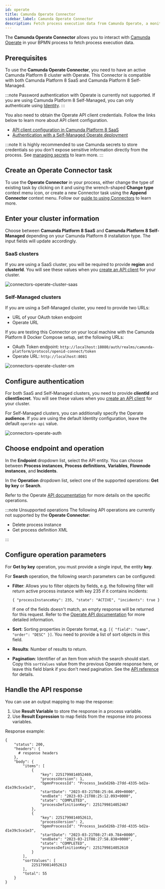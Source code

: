 ```yaml
---
id: operate
title: Camunda Operate Connector
sidebar_label: Camunda Operate Connector
description: Fetch process execution data from Camunda Operate, a monitoring solution for Camunda Platform 8.
---
```


The **Camunda Operate Connector** allows you to interact with [Camunda Operate](https://camunda.com/platform/operate/) in your BPMN process to fetch process execution data.

## Prerequisites

To use the **Camunda Operate Connector**, you need to have an active Camunda Platform 8 cluster with Operate.
This Connector is compatible with both Camunda Platform 8 SaaS and Camunda Platform 8 Self-Managed.

:::note
Password authentication with Operate is currently not supported.
If you are using Camunda Platform 8 Self-Managed, you can only authenticate using [Identity](/self-managed/operate-deployment/operate-authentication.md#identity).
:::

You also need to obtain the Operate API client credentials. Follow the links below to learn more about API client configuration.

- [API client configuration in Camunda Platform 8 SaaS](/components/console/manage-clusters/manage-api-clients.md)
- [Authentication with a Self-Managed Operate deployment](/self-managed/operate-deployment/operate-authentication.md#identity)

:::note
It is highly recommended to use Camunda secrets to store credentials so you don't expose sensitive information directly from the process. See [managing secrets](../../../components/console/manage-clusters/manage-secrets.md) to learn more.
:::

## Create an Operate Connector task

To use the **Operate Connector** in your process, either change the type of existing task by clicking on it and using the wrench-shaped **Change type** context menu icon, or create a new Connector task using the **Append Connector** context menu.
Follow our [guide to using Connectors](../use-connectors.md) to learn more.

## Enter your cluster information

Choose between **Camunda Platform 8 SaaS** and **Camunda Platform 8 Self-Managed** depending on your Camunda Platform 8 installation type. The input fields will update accordingly.

### SaaS clusters

If you are using a SaaS cluster, you will be required to provide **region** and **clusterId**. You will see these values when you [create an API client](/guides/setup-client-connection-credentials.md) for your cluster.

![connectors-operate-cluster-saas](../img/connectors-operate-cluster-saas.png)

### Self-Managed clusters

If you are using a Self-Managed cluster, you need to provide two URLs:

- URL of your OAuth token endpoint
- Operate URL

If you are testing this Connector on your local machine with the Camunda Platform 8 Docker Compose setup, set the following URLs:

- OAuth Token endpoint: `http://localhost:18080/auth/realms/camunda-platform/protocol/openid-connect/token`
- Operate URL: `http://localhost:8081`

![connectors-operate-cluster-sm](../img/connectors-operate-cluster-sm.png)

## Configure authentication

For both SaaS and Self-Managed clusters, you need to provide **clientId** and **clientSecret**.
You will see these values when you [create an API client](/guides/setup-client-connection-credentials.md) for your cluster.

For Self-Managed clusters, you can additionally specify the Operate **audience**.
If you are using the default Identity configuration, leave the default `operate-api` value.

![connectors-operate-auth](../img/connectors-operate-auth.png)

## Choose endpoint and operation

In the **Endpoint** dropdown list, select the API entity. You can choose between **Process instances**, **Process definitions**, **Variables**, **Flownode instances**, and **Incidents**.

In the **Operation** dropdown list, select one of the supported operations: **Get by key** or **Search**.

Refer to the Operate [API documentation](/apis-tools/operate-api/overview.md) for more details on the specific operations.

:::note Unsupported operations
The following API operations are currently not supported by the **Operate Connector**:

- Delete process instance
- Get process definition XML

:::

## Configure operation parameters

For **Get by key** operation, you must provide a single input, the entity **key**.

For **Search** operation, the following search parameters can be configured:

- **Filter**: Allows you to filter objects by fields, e.g. the following filter will return active process instance with key 235 if it contains incidents:

  `{ "processInstanceKey": 235, "state": "ACTIVE", "incidents": true }`

  If one of the fields doesn't match, an empty response will be returned for this request. Refer to the [Operate API documentation](/apis-tools/operate-api/overview.md#filter) for more detailed information.

- **Sort**: Sorting properties in Operate format, e.g. `[{ "field": "name", "order": "DESC" }]`. You need to provide a list of sort objects in this field.
- **Results**: Number of results to return.
- **Pagination**: Identifier of an item from which the search should start. Copy this `sortValues` value from the previous Operate response here, or leave this field blank if you don't need pagination. See the [API reference](/apis-tools/operate-api/overview.md#pagination) for details.

## Handle the API response

You can use an output mapping to map the response:

1. Use **Result Variable** to store the response in a process variable.
2. Use **Result Expression** to map fields from the response into process variables.

Response example:

```
{
    "status": 200,
    "headers": {
      # response headers
    },
    "body": {
        "items": [
            {
                "key": 2251799814052469,
                "processVersion": 1,
                "bpmnProcessId": "Process_1ea5d26b-27dd-4335-bd2a-d1e39c5ce1e3",
                "startDate": "2023-03-21T08:25:04.499+0000",
                "endDate": "2023-03-21T08:25:12.093+0000",
                "state": "COMPLETED",
                "processDefinitionKey": 2251799814052467
            },
            {
                "key": 2251799814052613,
                "processVersion": 2,
                "bpmnProcessId": "Process_1ea5d26b-27dd-4335-bd2a-d1e39c5ce1e3",
                "startDate": "2023-03-21T08:27:49.784+0000",
                "endDate": "2023-03-21T08:27:58.838+0000",
                "state": "COMPLETED",
                "processDefinitionKey": 2251799814052610
            }
        ],
        "sortValues": [
            2251799814052613
        ],
        "total": 55
    }
}
```

